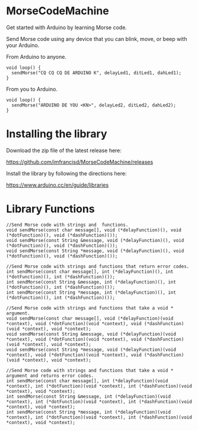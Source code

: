 # MorseCodeMachine

Get started with Arduino by learning Morse code.

Send Morse code using any device that you can blink, move, or beep with your Arduino.

From Arduino to anyone.
```
void loop() {
  sendMorse("CQ CQ CQ DE ARDUINO K", delayLed1, ditLed1, dahLed1);
}
```

From you to Arduino.
```
void loop() {
  sendMorse("ARDUINO DE YOU <KN>", delayLed2, ditLed2, dahLed2);
}
```

# Installing the library

Download the zip file of the latest release here:

https://github.com/imfrancisd/MorseCodeMachine/releases

Install the library by following the directions here:

https://www.arduino.cc/en/guide/libraries

# Library Functions

```
//Send Morse code with strings and  functions.
void sendMorse(const char message[], void (*delayFunction)(), void (*dotFunction)(), void (*dashFunction)());
void sendMorse(const String &message, void (*delayFunction)(), void (*dotFunction)(), void (*dashFunction)());
void sendMorse(const String *message, void (*delayFunction)(), void (*dotFunction)(), void (*dashFunction)());

//Send Morse code with strings and functions that return error codes.
int sendMorse(const char message[], int (*delayFunction)(), int (*dotFunction)(), int (*dashFunction)());
int sendMorse(const String &message, int (*delayFunction)(), int (*dotFunction)(), int (*dashFunction)());
int sendMorse(const String *message, int (*delayFunction)(), int (*dotFunction)(), int (*dashFunction)());

//Send Morse code with strings and functions that take a void * argument.
void sendMorse(const char message[], void (*delayFunction)(void *context), void (*dotFunction)(void *context), void (*dashFunction)(void *context), void *context);
void sendMorse(const String &message, void (*delayFunction)(void *context), void (*dotFunction)(void *context), void (*dashFunction)(void *context), void *context);
void sendMorse(const String *message, void (*delayFunction)(void *context), void (*dotFunction)(void *context), void (*dashFunction)(void *context), void *context);

//Send Morse code with strings and functions that take a void * argument and returns error codes.
int sendMorse(const char message[], int (*delayFunction)(void *context), int (*dotFunction)(void *context), int (*dashFunction)(void *context), void *context);
int sendMorse(const String &message, int (*delayFunction)(void *context), int (*dotFunction)(void *context), int (*dashFunction)(void *context), void *context);
int sendMorse(const String *message, int (*delayFunction)(void *context), int (*dotFunction)(void *context), int (*dashFunction)(void *context), void *context);
```

